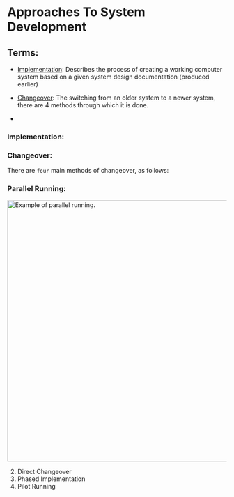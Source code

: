 # Approaches To System Development

## Terms:
* [Implementation](###Implementation): Describes the process of creating a working computer system based on a given system design documentation (produced earlier)

* [Changeover](###Changeover): The switching from an older system to a newer system, there are 4 methods through which it is done.

* []()

### Implementation:


### Changeover:

There are `four` main methods of changeover, as follows:

### Parallel Running:

<picture>
    <source media="(prefers-color-scheme: dark)" srcset="/AS/Unit 1/Section 1/graphics/Parallel Running Dark.png">
    <source media="(prefers-color-scheme: light)" srcset="./graphics/Parallel Running Light.png">
    <img src="https://user-images.githubusercontent.com/25423296/163456779-a8556205-d0a5-45e2-ac17-42d089e3c3f8.png" alt="Example of parallel running." style="width:600px" />
</picture>

2) Direct Changeover
3) Phased Implementation
4) Pilot Running

